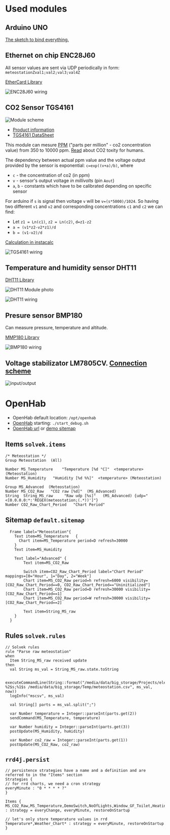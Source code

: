 # Used modules

## Arduino UNO

[The sketch to bind everything.](meteostation.ino)

##  Ethernet on chip ENC28J60

All sensor values are sent via UDP periodically in form: `meteostationZval1;val2;val3;val4Z`

[EtherCard Library](https://github.com/jcw/ethercard)

![ENC28J60 wiring](ENC28J60_schem.png)

## CO2 Sensor TGS4161

![Module scheme](TGS4161.jpg)

 * [Product information](tgs4161.pdf)
 * [TGS4161 DataSheet](TGS4161Dtl.pdf)

 This module can mesure [PPM](https://en.wikipedia.org/wiki/Parts-per_notation#ppm) ("parts per million" - co2 concentration value) from 350 to 10000 ppm. [Read](https://en.wikipedia.org/wiki/Carbon_dioxide#Toxicity) about CO2 toxity for humans.

 The dependency between actual ppm value and the voltage output provided by the sensor is exponential: `c=exp((v+a)/b)`, where

  * `c` - the concentration of co2 (in ppm)
  * `v` - sensor's output voltage *in millivolts* (pin `Aout`)
  * `a`, `b` - constants which have to be calibrated depending on specific sensor

  For arduino if `s` is signal then voltage `v` will be `v=(s*5000)/1024`. So having two different `v1` and `v2` and corresponding concentrations `c1` and `c2` we can find:

   * Let `z1 = Ln(c1)`, `z2 = Ln(c2)`, `d=z1-z2`
   * `a = (v1*z2-v2*z1)/d`
   * `b = (v1-v2)/d`

[Calculation in instacalc](http://instacalc.com/40408)

![TGS4161 wiring](tgs4161_schem.png)

## Temperature and humidity sensor DHT11

[DHT11 Library](https://github.com/adafruit/DHT-sensor-library)

![DHT11 Module photo](weather_dhtwiring.gif)

![DHT11 wiring](dht11_schem.png)

## Presure sensor BMP180
Can measure pressure, temperature and altitude.

[MMP180 Library](https://github.com/sparkfun/BMP180_Breakout_Arduino_Library)

![BMP180 wiring](bmp180_schem.png)

## Voltage stabilizator LM7805CV. [Connection scheme](http://www.ruselectronic.com/news/stabilizatory-naprjazhjenija/)

![input/output](lm7805.jpg)

# OpenHab

 * OpenHab default location: `/opt/openhab`
 * [OpenHab](http://www.openhab.org/getting-started/) starting: `./start_debug.sh`
 * [OpenHab url](http://localhost:8080) or [demo sitemap](http://localhost:8080/openhab.app?sitemap=demo)

## Items `solvek.items`

```
/* Meteostation */
Group Meteostation  (All)

Number MS_Temperature    "Temperature [%d °C]"  <temperature> (Meteostation)
Number MS_Humidity   "Humidity [%d %%]"  <temperature> (Meteostation)

Group MS_Advanced  (Meteostation)
Number MS_CO2_Raw   "CO2 raw [%d]"  (MS_Advanced)
String  String_MS_raw     "Raw udp [%s]"   (MS_Advanced) {udp="<[0.0.0.0:*:'REGEX(meteostation;(.*))']"}
Number CO2_Raw_Chart_Period   "Chart Period"
```

## Sitemap `default.sitemap`

```
  Frame label="Meteostation"{
    Text item=MS_Temperature   {
      Chart item=MS_Temperature period=D refresh=30000
    }
    Text item=MS_Humidity

    Text label="Advanced" {
        Text item=MS_CO2_Raw

        Switch item=CO2_Raw_Chart_Period label="Chart Period" mappings=[0="Hour", 1="Day", 2="Week"]
        Chart item=MS_CO2_Raw period=h refresh=6000 visibility=[CO2_Raw_Chart_Period==0, CO2_Raw_Chart_Period=="Uninitialized"]
        Chart item=MS_CO2_Raw period=D refresh=30000 visibility=[CO2_Raw_Chart_Period==1]
        Chart item=MS_CO2_Raw period=W refresh=30000 visibility=[CO2_Raw_Chart_Period==2]

        Text item=String_MS_raw
    }
  }
  ```

## Rules `solvek.rules`

```
// Solvek rules
rule "Parse raw meteostation"
when
  Item String_MS_raw received update
then
  val String ms_val = String_MS_raw.state.toString

  executeCommandLine(String::format("/media/data/big_storage/Projects/electronics/co2/append.sh %2$s;%1$s /media/data/big_storage/Temp/meteostation.csv", ms_val, now))
  logInfo("mscsv", ms_val)

  val String[] parts = ms_val.split(";")

  var Number temperature = Integer::parseInt(parts.get(2))
  sendCommand(MS_Temperature, temperature)

  var Number humidity = Integer::parseInt(parts.get(3))
  postUpdate(MS_Humidity, humidity)

  var Number co2_raw = Integer::parseInt(parts.get(1))
  postUpdate(MS_CO2_Raw, co2_raw)
  ```

## `rrd4j.persist`

  ```
  // persistence strategies have a name and a definition and are referred to in the "Items" section
Strategies {
  // for rrd charts, we need a cron strategy
  everyMinute : "0 * * * * ?"
}

Items {
  MS_CO2_Raw,MS_Temperature,DemoSwitch,NoOfLights,Window_GF_Toilet,Heating* : strategy = everyChange, everyMinute, restoreOnStartup

  // let's only store temperature values in rrd
  Temperature*,Weather_Chart* : strategy = everyMinute, restoreOnStartup
}
```
